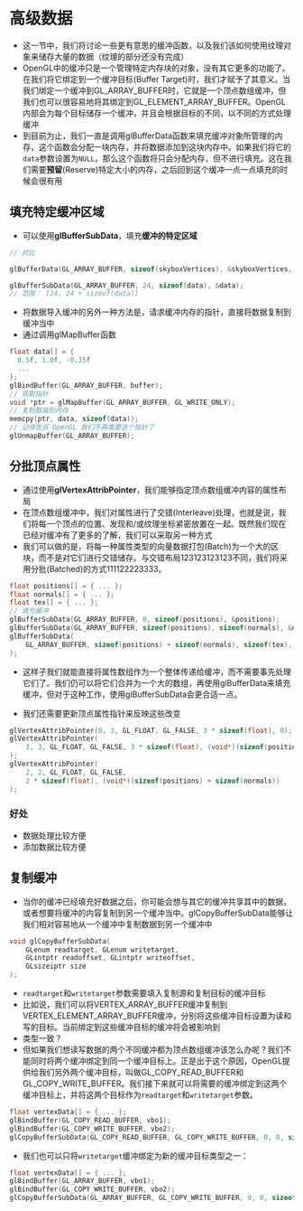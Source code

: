 # 高级数据

+  这一节中，我们将讨论一些更有意思的缓冲函数，以及我们该如何使用纹理对象来储存大量的数据（纹理的部分还没有完成）
+  OpenGL中的缓冲只是一个管理特定内存块的对象，没有其它更多的功能了。在我们将它绑定到一个缓冲目标(Buffer Target)时，我们才赋予了其意义。当我们绑定一个缓冲到GL_ARRAY_BUFFER时，它就是一个顶点数组缓冲，但我们也可以很容易地将其绑定到GL_ELEMENT_ARRAY_BUFFER。OpenGL内部会为每个目标储存一个缓冲，并且会根据目标的不同，以不同的方式处理缓冲
+  到目前为止，我们一直是调用glBufferData函数来填充缓冲对象所管理的内存，这个函数会分配一块内存，并将数据添加到这块内存中。如果我们将它的`data`参数设置为`NULL`，那么这个函数将只会分配内存，但不进行填充。这在我们需要**预留**(Reserve)特定大小的内存，之后回到这个缓冲一点一点填充的时候会很有用



## 填充特定缓冲区域

+ 可以使用**glBufferSubData**，填充**缓冲的特定区域**

```c++
// 对比

glBufferData(GL_ARRAY_BUFFER, sizeof(skyboxVertices), &skyboxVertices, GL_STATIC_DRAW);

glBufferSubData(GL_ARRAY_BUFFER, 24, sizeof(data), &data);
// 范围： [24, 24 + sizeof(data)]
```



+ 将数据导入缓冲的另外一种方法是，请求缓冲内存的指针，直接将数据复制到缓冲当中
+ 通过调用glMapBuffer函数

```c++
float data[] = {
  0.5f, 1.0f, -0.35f
  ...
};
glBindBuffer(GL_ARRAY_BUFFER, buffer);
// 获取指针
void *ptr = glMapBuffer(GL_ARRAY_BUFFER, GL_WRITE_ONLY);
// 复制数据到内存
memcpy(ptr, data, sizeof(data));
// 记得告诉 OpenGL 我们不再需要这个指针了
glUnmapBuffer(GL_ARRAY_BUFFER);
```



## 分批顶点属性

+ 通过使用**glVertexAttribPointer**，我们能够指定顶点数组缓冲内容的属性布局
+ 在顶点数组缓冲中，我们对属性进行了交错(Interleave)处理，也就是说，我们将每一个顶点的位置、发现和/或纹理坐标紧密放置在一起。既然我们现在已经对缓冲有了更多的了解，我们可以采取另一种方式
+ 我们可以做的是，将每一种属性类型的向量数据打包(Batch)为一个大的区块，而不是对它们进行交错储存。与交错布局123123123123不同，我们将采用分批(Batched)的方式111122223333。

```c++
float positions[] = { ... };
float normals[] = { ... };
float tex[] = { ... };
// 填充缓冲
glBufferSubData(GL_ARRAY_BUFFER, 0, sizeof(positions), &positions);
glBufferSubData(GL_ARRAY_BUFFER, sizeof(positions), sizeof(normals), &normals);
glBufferSubData(
    GL_ARRAY_BUFFER, sizeof(positions) + sizeof(normals), sizeof(tex), &tex
);
```

+  这样子我们就能直接将属性数组作为一个整体传递给缓冲，而不需要事先处理它们了。我们仍可以将它们合并为一个大的数组，再使用glBufferData来填充缓冲，但对于这种工作，使用glBufferSubData会更合适一点。

+ 我们还需要更新顶点属性指针来反映这些改变

```c++
glVertexAttribPointer(0, 3, GL_FLOAT, GL_FALSE, 3 * sizeof(float), 0);
glVertexAttribPointer(
    1, 3, GL_FLOAT, GL_FALSE, 3 * sizeof(float), (void*)(sizeof(positions))
);
glVertexAttribPointer(
    2, 2, GL_FLOAT, GL_FALSE,
    2 * sizeof(float), (void*)(sizeof(positions) + sizeof(normals))
);
```



### 好处

+ 数据处理比较方便
+ 添加数据比较方便



## 复制缓冲

+ 当你的缓冲已经填充好数据之后，你可能会想与其它的缓冲共享其中的数据，或者想要将缓冲的内容复制到另一个缓冲当中。glCopyBufferSubData能够让我们相对容易地从一个缓冲中复制数据到另一个缓冲中

```c++
void glCopyBufferSubData(
    GLenum readtarget, GLenum writetarget,
    GLintptr readoffset, GLintptr writeoffset,
    GLsizeiptr size
);
```

+  `readtarget`和`writetarget`参数需要填入复制源和复制目标的缓冲目标
+ 比如说，我们可以将VERTEX_ARRAY_BUFFER缓冲复制到VERTEX_ELEMENT_ARRAY_BUFFER缓冲，分别将这些缓冲目标设置为读和写的目标。当前绑定到这些缓冲目标的缓冲将会被影响到
+ 类型一致？
+ 但如果我们想读写数据的两个不同缓冲都为顶点数组缓冲该怎么办呢？我们不能同时将两个缓冲绑定到同一个缓冲目标上。正是出于这个原因，OpenGL提供给我们另外两个缓冲目标，叫做GL_COPY_READ_BUFFER和GL_COPY_WRITE_BUFFER。我们接下来就可以将需要的缓冲绑定到这两个缓冲目标上，并将这两个目标作为`readtarget`和`writetarget`参数。

```c++
float vertexData[] = { ... };
glBindBuffer(GL_COPY_READ_BUFFER, vbo1);
glBindBuffer(GL_COPY_WRITE_BUFFER, vbo2);
glCopyBufferSubData(GL_COPY_READ_BUFFER, GL_COPY_WRITE_BUFFER, 0, 0, sizeof(vertexData));
```

+ 我们也可以只将`writetarget`缓冲绑定为新的缓冲目标类型之一：

```c++
float vertexData[] = { ... };
glBindBuffer(GL_ARRAY_BUFFER, vbo1);
glBindBuffer(GL_COPY_WRITE_BUFFER, vbo2);
glCopyBufferSubData(GL_ARRAY_BUFFER, GL_COPY_WRITE_BUFFER, 0, 0, sizeof(vertexData));
```

